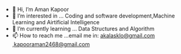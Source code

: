 - 👋 Hi, I’m Aman Kapoor
- 👀 I’m interested in ... Coding and software development,Machine Learning and Airtificial Intelligence
- 🌱 I’m currently learning ... Data Structures and Algorithm
- 📫 How to reach me ...email me in: akalasklo@gmail.com ,kapooraman2468@gmail.com

<!---
aman06012003/aman06012003 is a ✨ special ✨ repository because its `README.md` (this file) appears on your GitHub profile.
You can click the Preview link to take a look at your changes.
--->
